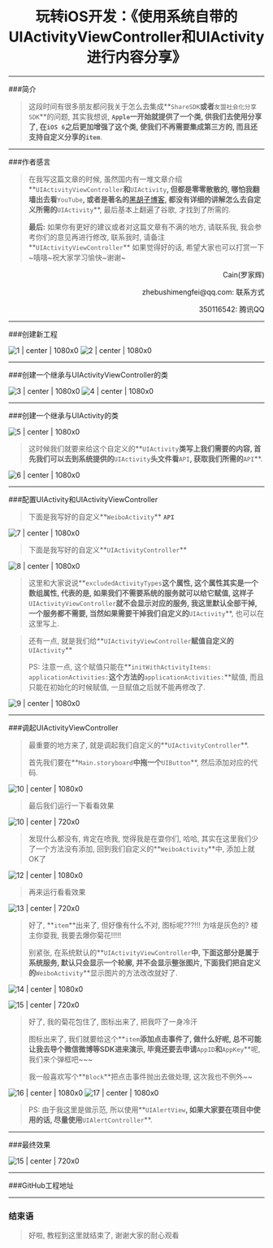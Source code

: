 # <center>玩转iOS开发：《使用系统自带的UIActivityViewController和UIActivity进行内容分享》</center>

---
###简介
> 这段时间有很多朋友都问我关于怎么去集成**`ShareSDK`**或者**`友盟社会化分享SDK`**的问题, 其实我想说, **`Apple`**一开始就提供了一个类, 供我们去使用分享了, 在**`iOS 6`**之后更加增强了这个类, 使我们不再需要集成第三方的, 而且还支持自定义分享的**`item`**.

---
###作者感言
> 在我写这篇文章的时候, 虽然国内有一堆文章介绍**`UIActivityViewController`**和**`UIActivity`**, 但都是零零散散的, 哪怕我翻墙出去看**`YouTube`**, 或者是著名的**[黑胡子博客](http://nshipster.com/uiactivityviewcontroller/)**, 都没有详细的讲解怎么去自定义所需的**`UIActivity`**, 最后基本上翻遍了谷歌, 才找到了所需的.
> 
> **最后:**
> 如果你有更好的建议或者对这篇文章有不满的地方, 请联系我, 我会参考你们的意见再进行修改, 联系我时, 请备注**`UIActivityViewController`** 如果觉得好的话, 希望大家也可以打赏一下~嘻嘻~祝大家学习愉快~谢谢~
>

<p align="right">Cain(罗家辉)</p>
<p align="right">zhebushimengfei@qq.com: 联系方式</p>
<p align="right">350116542: 腾讯QQ</p>

---
###创建新工程

![1 | center | 1080x0](./1.png)
![2 | center | 1080x0](./2.png)

---
###创建一个继承与UIActivityViewController的类

![3 | center | 1080x0](./3.png)
![4 | center | 1080x0](./4.png)

---
###创建一个继承与UIActivity的类

![5 | center | 1080x0](./5.png)

> 这时候我们就要来给这个自定义的**`UIActivity`**类写上我们需要的内容, 首先我们可以去到系统提供的**`UIActivity`**头文件看**`API`**, 获取我们所需的**`API`**.

![6  | center | 1080x0](./6.png)

---
###配置UIActivity和UIActivityViewController


> 下面是我写好的自定义**`WeiboActivity`** **`API`**

![7  | center | 1080x0](./7.png)

> 下面是我写好的自定义**`UIActivityController`**

![8  | center | 1080x0](./8.png)

> 这里和大家说说**`excludedActivityTypes`**这个属性, 这个属性其实是一个数组属性, 代表的是, 如果我们不需要系统的服务就可以给它赋值, 这样子**`UIActivityViewController`**就不会显示对应的服务, 我这里默认全部干掉, 一个服务都不需要, 当然如果需要干掉我们自定义的**`UIActivity`**, 也可以在这里写上.

> 还有一点, 就是我们给**`UIActivityViewController`**赋值自定义的**`UIActivity`**
> 
> PS: 注意一点, 这个赋值只能在**`initWithActivityItems: applicationActivities:`**这个方法的**`applicationActivities:`**赋值, 而且只能在初始化的时候赋值, 一旦赋值之后就不能再修改了.

![9  | center | 1080x0](./9.png)

---
###调起UIActivityViewController

> 最重要的地方来了, 就是调起我们自定义的**`UIActivityController`**.
> 
> 首先我们要在**`Main.storyboard`**中拖一个**`UIButton`**, 然后添加对应的代码.

![10  | center | 1080x0](./10.png)

> 最后我们运行一下看看效果

![10  | center | 720x0](./11.png)

> 发现什么都没有, 肯定在喷我, 觉得我是在耍你们, 哈哈, 其实在这里我们少了一个方法没有添加, 回到我们自定义的**`WeiboActivity`**中, 添加上就OK了

![12  | center | 1080x0](./12.png)

> 再来运行看看效果

![13  | center | 720x0](./13.png)

> 好了, **`item`**出来了, 但好像有什么不对, 图标呢???!!! 为啥是灰色的? 楼主你耍我, 我要去爆你菊花!!!!!
> 
> 别紧张, 在系统默认的**`UIActivityViewController`**中, 下面这部分是属于系统服务, 默认只会显示一个轮廓, 并不会显示整张图片, 下面我们把自定义的**`WeiboActivity`**显示图片的方法改改就好了.

![14  | center | 1080x0](./14.png)

![15  | center | 720x0](./15.png)

> 好了, 我的菊花包住了, 图标出来了, 把我吓了一身冷汗
> 
> 图标出来了, 我们就要给这个**`item`**添加点击事件了, 做什么好呢, 总不可能让我去导个微信微博等SDK进来演示, 毕竟还要去申请**`AppID`**和**`AppKey`**呢, 我们来个弹框吧~~~
>
> 我一般喜欢写个**`Block`**把点击事件抛出去做处理, 这次我也不例外~~

![16  | center | 1080x0](./16.png)
![17  | center | 1080x0](./17.png)

> PS: 由于我这里是做示范, 所以使用**`UIAlertView`**, 如果大家要在项目中使用的话, 尽量使用**`UIAlertController`**.

---
###最终效果

![15  | center | 720x0](./18.png)

---
###GitHub工程地址

---
### 结束语

> 好啦, 教程到这里就结束了, 谢谢大家的耐心观看
